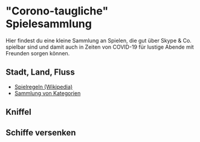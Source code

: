 # "Corono-taugliche" Spielesammlung

Hier findest du eine kleine Sammlung an Spielen, die gut über Skype & Co. spielbar sind und damit auch in Zeiten von COVID-19 für lustige Abende mit Freunden sorgen können.

## Stadt, Land, Fluss
* [Spielregeln (Wikipedia)](https://de.m.wikipedia.org/wiki/Stadt,_Land,_Fluss)
* [Sammlung von Kategorien](stadtlandfluss/stadtlandfluss.md)
## Kniffel
## Schiffe versenken
